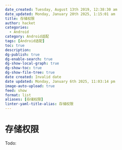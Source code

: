 ```yaml
---
date_created: Tuesday, August 13th 2019, 12:38:30 am
date_updated: Monday, January 20th 2025, 1:15:01 am
title: 存储权限
author: hacket
categories:
  - Android
category: Android适配
tags: [Android适配]
toc: true
description: 
dg-publish: true
dg-enable-search: true
dg-show-local-graph: true
dg-show-toc: true
dg-show-file-tree: true
date created: Invalid date
date updated: Monday, January 6th 2025, 11:03:14 pm
image-auto-upload: true
feed: show
format: list
aliases: [存储权限]
linter-yaml-title-alias: 存储权限
---
```


# 存储权限

Todo:
